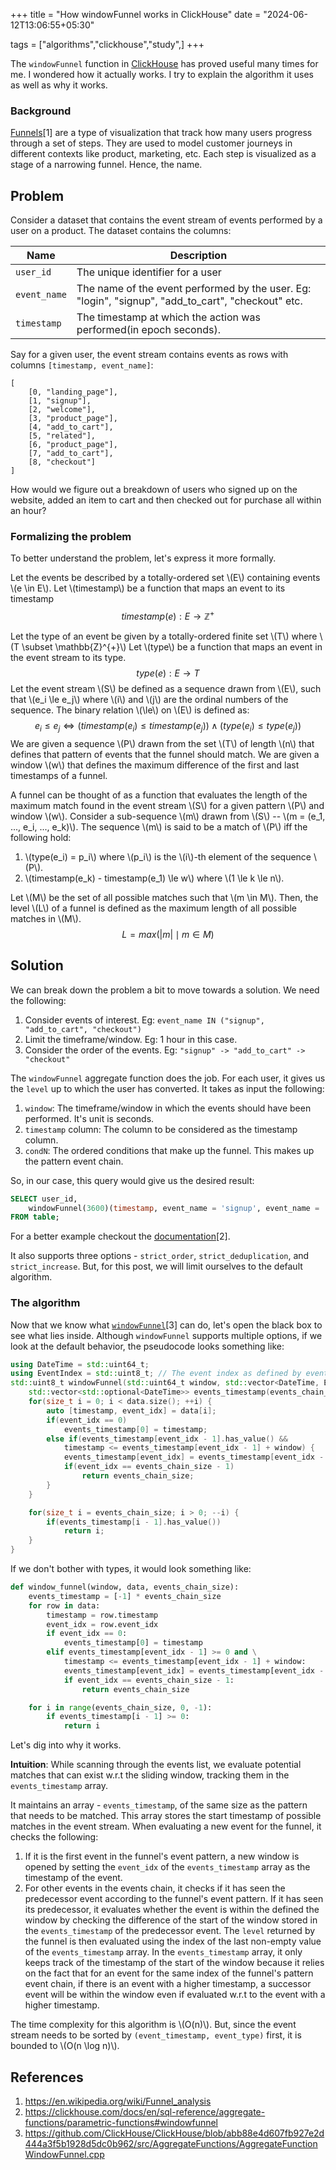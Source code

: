 +++
title = "How windowFunnel works in ClickHouse"
date = "2024-06-12T13:06:55+05:30"

tags = ["algorithms","clickhouse","study",]
+++

The `windowFunnel` function in [ClickHouse](https://clickhouse.com/) has proved useful many times for me. I wondered how it actually works. I try to explain the algorithm it uses as well as why it works.


### Background
[Funnels](https://en.wikipedia.org/wiki/Funnel_analysis)[1] are a type of visualization that track how many users progress through a set of steps.
They are used to model customer journeys in different contexts like product, marketing, etc. Each step is visualized as a stage of a narrowing funnel. Hence, the name.

## Problem
Consider a dataset that contains the event stream of events performed by a user on a product.
The dataset contains the columns:

| Name         | Description                                                                                        |
| ------------ | -------------------------------------------------------------------------------------------------- |
| `user_id`    | The unique identifier for a user                                                                   |
| `event_name` | The name of the event performed by the user. Eg: "login", "signup", "add_to_cart", "checkout" etc. |
| `timestamp`  | The timestamp at which the action was performed(in epoch seconds).                                 |

Say for a given user, the event stream contains events as rows with columns `[timestamp, event_name]`:
```
[
	[0, "landing_page"],
	[1, "signup"],
	[2, "welcome"],
	[3, "product_page"],
	[4, "add_to_cart"],
	[5, "related"],
	[6, "product_page"],
	[7, "add_to_cart"],
	[8, "checkout"]
]
```

How would we figure out a breakdown of users who signed up on the website, added an item to cart and then checked out for purchase all within an hour?


### Formalizing the problem
To better understand the problem, let's express it more formally.

Let the events be described by a totally-ordered set \\(E\\) containing events \\(e \in E\\).
Let \\(timestamp\\) be a function that maps an event to its timestamp
$$timestamp(e): E \rightarrow \mathbb{Z}^{+}$$

Let the type of an event be given by a totally-ordered finite set \\(T\\) where \\(T \subset \mathbb{Z}^{+}\\)
Let \\(type\\) be a function that maps an event in the event stream to its type.
$$type(e): E \rightarrow T$$
Let the event stream \\(S\\) be defined as a sequence drawn from \\(E\\), such that \\(e_i \le e_j\\) where \\(i\\) and \\(j\\) are the ordinal numbers of the sequence. The binary relation \\(\le\\) on \\(E\\) is defined as:
$$e_i \le e_j \iff (timestamp(e_i) \le timestamp(e_j)) \wedge (type(e_i) \le type(e_j))$$
We are given a sequence \\(P\\) drawn from the set \\(T\\) of length \\(n\\) that defines that pattern of events that the funnel should match.
We are given a window \\(w\\) that defines the maximum difference of the first and last timestamps of a funnel.

A funnel can be thought of as a function that evaluates the length of the maximum match found in the event stream \\(S\\) for a given pattern \\(P\\) and window \\(w\\). 
Consider a sub-sequence \\(m\\) drawn from \\(S\\) -- \\(m = (e_1, ..., e_i, ..., e_k)\\). The sequence \\(m\\) is said to be a match of \\(P\\) iff the following hold:
1. \\(type(e_i) = p_i\\) where \\(p_i\\) is the \\(i\\)-th element of the sequence \\(P\\).
2. \\(timestamp(e_k) - timestamp(e_1) \le w\\) where \\(1 \le k \le n\\). 

Let \\(M\\) be the set of all possible matches such that \\(m \in M\\). Then, the level \\(L\\)  of a funnel is defined as the maximum length of all possible matches in \\(M\\).
$$L = max(|m| \mid m \in M) $$
## Solution
We can break down the problem a bit to move towards a solution.
We need the following:
1. Consider events of interest. Eg: `event_name IN ("signup", "add_to_cart", "checkout")`
2. Limit the timeframe/window. Eg: 1 hour in this case.
3. Consider the order of the events. Eg: `"signup" -> "add_to_cart" -> "checkout"`

The `windowFunnel` aggregate function does the job. For each user, it gives us the `level` up to which the user has converted.
It takes as input the following:
1. `window`: The timeframe/window in which the events should have been performed. It's unit is seconds.
2. `timestamp` column: The column to be considered as the timestamp column.
3. `condN`: The ordered conditions that make up the funnel. This makes up the pattern event chain.

So, in our case, this query would give us the desired result:
```sql
SELECT user_id,
	windowFunnel(3600)(timestamp, event_name = 'signup', event_name = 'add_to_cart', event_name = 'checkout') AS level
FROM table;
```
For a better example checkout the [documentation](https://clickhouse.com/docs/en/sql-reference/aggregate-functions/parametric-functions#windowfunnel)[2].

It also supports three options - `strict_order`, `strict_deduplication`, and `strict_increase`. But, for this post, we will limit ourselves to the default algorithm.

### The algorithm
Now that we know what [`windowFunnel`](https://github.com/ClickHouse/ClickHouse/blob/abb88e4d607fb927e2d444a3f5b1928d5dc0b962/src/AggregateFunctions/AggregateFunctionWindowFunnel.cpp)[3] can do, let's open the black box to see what lies inside.
Although `windowFunnel` supports multiple options, if we look at the default behavior, the pseudocode looks something like:
```cpp
using DateTime = std::uint64_t;
using EventIndex = std::uint8_t; // The event index as defined by event chain
std::uint8_t windowFunnel(std::uint64_t window, std::vector<DateTime, EventType> data, std::uint8_t events_chain_size) {
	std::vector<std::optional<DateTime>> events_timestamp(events_chain_size);
	for(size_t i = 0; i < data.size(); ++i) {
		auto [timestamp, event_idx] = data[i];
		if(event_idx == 0)
			events_timestamp[0] = timestamp;
		else if(events_timestamp[event_idx - 1].has_value() &&
			timestamp <= events_timestamp[event_idx - 1] + window) {
			events_timestamp[event_idx] = events_timestamp[event_idx - 1];
			if(event_idx == events_chain_size - 1)
				return events_chain_size;
		}
	}

	for(size_t i = events_chain_size; i > 0; --i) {
		if(events_timestamp[i - 1].has_value())
			return i;
	}
}
```
If we don't bother with types, it would look something like:
```python
def window_funnel(window, data, events_chain_size):
	events_timestamp = [-1] * events_chain_size
	for row in data:
		timestamp = row.timestamp
		event_idx = row.event_idx
		if event_idx == 0:
			events_timestamp[0] = timestamp
		elif events_timestamp[event_idx - 1] >= 0 and \
			timestamp <= events_timestamp[event_idx - 1] + window:
			events_timestamp[event_idx] = events_timestamp[event_idx - 1]
			if event_idx == events_chain_size - 1:
				return events_chain_size

	for i in range(events_chain_size, 0, -1):
		if events_timestamp[i - 1] >= 0:
			return i
```

Let's dig into why it works.

**Intuition**: While scanning through the events list, we evaluate potential matches that can exist w.r.t the sliding window, tracking them in the `events_timestamp` array.

It maintains an array - `events_timestamp`, of the same size as the pattern that needs to be matched. This array stores the start timestamp of possible matches in the event stream. When evaluating a new event for the funnel, it checks the following:
1. If it is the first event in the funnel's event pattern, a new window is opened by setting the `event_idx` of the `events_timestamp` array as the timestamp of the event.
2. For other events in the events chain, it checks if it has seen the predecessor event according to the funnel's event pattern. If it has seen its predecessor, it evaluates whether the event is within the defined the window by checking the difference of the start of the window stored in the `events_timestamp` of the predecessor event.
The `level` returned by the funnel is then evaluated using the index of the last non-empty value of the `events_timestamp` array.
In the `events_timestamp` array, it only keeps track of the timestamp of the start of the window because it relies on the fact that for an event for the same index of the funnel's pattern event chain, if there is an event with a higher timestamp, a successor event will be within the window even if evaluated w.r.t to the event with a higher timestamp.

The time complexity for this algorithm is \\(O(n)\\). But, since the event stream needs to be sorted by `(event_timestamp, event_type)` first, it is bounded to \\(O(n \log n)\\).


## References
1. https://en.wikipedia.org/wiki/Funnel_analysis
2. https://clickhouse.com/docs/en/sql-reference/aggregate-functions/parametric-functions#windowfunnel
3. https://github.com/ClickHouse/ClickHouse/blob/abb88e4d607fb927e2d444a3f5b1928d5dc0b962/src/AggregateFunctions/AggregateFunctionWindowFunnel.cpp
